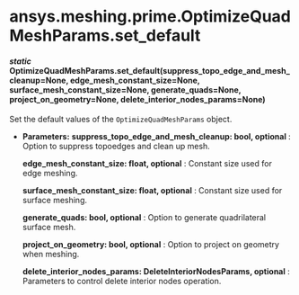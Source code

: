 # ansys.meshing.prime.OptimizeQuadMeshParams.set_default

<a id="ansys.meshing.prime.OptimizeQuadMeshParams.set_default"></a>

#### *static* OptimizeQuadMeshParams.set_default(suppress_topo_edge_and_mesh_cleanup=None, edge_mesh_constant_size=None, surface_mesh_constant_size=None, generate_quads=None, project_on_geometry=None, delete_interior_nodes_params=None)

Set the default values of the `OptimizeQuadMeshParams` object.

* **Parameters:**
  **suppress_topo_edge_and_mesh_cleanup: bool, optional**
  : Option to suppress topoedges and clean up mesh.

  **edge_mesh_constant_size: float, optional**
  : Constant size used for edge meshing.

  **surface_mesh_constant_size: float, optional**
  : Constant size used for surface meshing.

  **generate_quads: bool, optional**
  : Option to generate quadrilateral surface mesh.

  **project_on_geometry: bool, optional**
  : Option to project on geometry when meshing.

  **delete_interior_nodes_params: DeleteInteriorNodesParams, optional**
  : Parameters to control delete interior nodes operation.

<!-- !! processed by numpydoc !! -->
